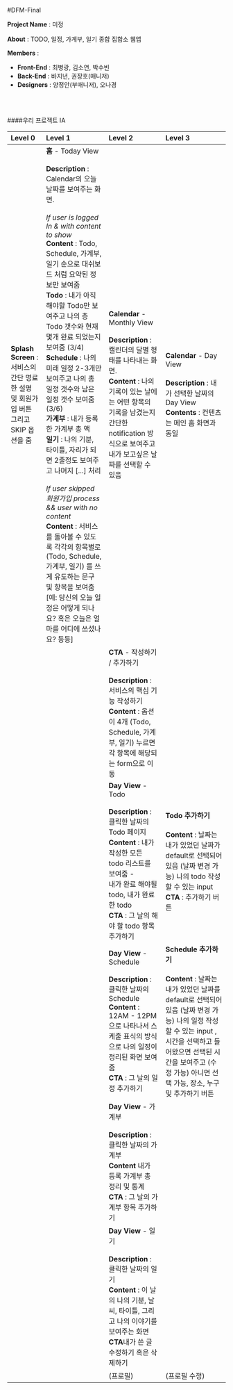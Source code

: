 #DFM-Final
<br />

**Project Name** : 미정

**About** : TODO, 일정, 가계부, 일기 종합 집합소 웹앱

**Members** :

- **Front-End** : 최병광, 김소연, 박수빈
- **Back-End** : 바지년, 권장호(매니저)
- **Designers** : 양정안(부매니저), 오나경

<br /><br />


####우리 프로젝트 IA

  Level 0     | Level 1     | Level 2       |  Level 3       |
| :-------------------- | :------------------ | :---------------- | :------------------- |
|  **Splash Screen** : 서비스의 간단 명료한 설명 및 회원가입 버튼 <br />그리고 SKIP 옵션을 줌         | **홈** - Today View<br /><br /> **Description** : Calendar의 오늘 날짜를 보여주는 화면. <br /><br />*If user is logged In & with content to show* <br />**Content** :  Todo, Schedule, 가계부, 일기 순으로 대쉬보드 처럼 요약된 정보만 보여줌<br />**Todo** : 내가 아직 해야할 Todo만 보여주고 나의 총 Todo 갯수와 현재 몇개 완료 되었는지 보여줌 (3/4)<br />**Schedule** : 나의 미래 일정 2-3개만 보여주고 나의 총 일정 갯수와 남은 일정 갯수 보여줌(3/6)<br />**가계부** : 내가 등록한 가계부 총 액<br />**일기** : 나의 기분, 타이틀, 자리가 되면 2줄정도 보여주고 나머지 [...] 처리<br /><br /> *If user skipped 회원가입 process && user with no content* <br />**Content** : 서비스를 돌아볼 수 있도록 각각의 항목별로 (Todo, Schedule, 가계부, 일기) 를 쓰게 유도하는 문구 및 항목을 보여줌 [예: 당신의 오늘 일정은 어떻게 되나요? 혹은 오늘은 얼마를 어디에 쓰셨나요? 등등]      | **Calendar** - Monthly View<br /><br /> **Description** : 캘린더의 달별 형태를 나타내는 화면. <br /> **Content** : 나의 기록이 있는 날에는 어떤 항목의 기록을 남겼는지 간단한 notification 방식으로 보여주고 내가 보고싶은 날짜를 선택할 수 있음 |  **Calendar** - Day View<br /><br /> **Description** : 내가 선택한 날짜의 Day View <br /> **Contents** : 컨텐츠는 메인 홈 화면과 동일
|   |   | **CTA** - 작성하기 / 추가하기<br /><br /> **Description** : 서비스의 핵심 기능 작성하기 <br /> **Content** : 옵션이 4개 (Todo, Schedule, 가계부, 일기) 누르면 각 항목에 해당되는 form으로 이동  | |
|   |   | **Day View** - Todo <br /><br /> **Description** : 클릭한 날짜의 Todo 페이지<br /> **Content** : 내가 작성한 모든 todo 리스트를 보여줌 - <br /> 내가 완료 해야될 todo, 내가 완료한 todo <br/> **CTA** : 그 날의 해야 할 todo 항목 추가하기   |  **Todo 추가하기** <br /><br /> **Content** : 날짜는 내가 있었던 날짜가 default로 선택되어 있음 (날짜 변경 가능) 나의 todo 작성할 수 있는 input <br /> **CTA** : 추가하기 버튼 |
|   |   | **Day View** - Schedule <br /><br /> **Description** : 클릭한 날짜의 Schedule <br /> **Content** : 12AM - 12PM으로 나타나서 스케줄 표식의 방식으로 나의 일정이 정리된 화면 보여줌 <br /> **CTA** : 그 날의 일정 추가하기   |  **Schedule 추가하기** <br /><br /> **Content** : 날짜는 내가 있었던 날짜를 default로 선택되어 있음 (날짜 변경 가능) 나의 일정 작성할 수 있는 input , 시간을 선택하고 들어왔으면 선택된 시간을 보여주고 (수정 가능) 아니면 선택 가능, 장소, 누구 및 추가하기 버튼 |
|   |   | **Day View** - 가계부 <br /><br /> **Description** : 클릭한 날짜의 가계부 <br /> **Content** 내가 등록 가계부 총 정리 및 통계 <br /> **CTA** : 그 날의 가계부 항목 추가하기    |   |
|   |   | **Day View** - 일기 <br /><br /> **Description** : 클릭한 날짜의 일기 <br /> **Content** : 이 날의 나의 기분, 날씨, 타이틀, 그리고 나의 이야기를 보여주는 화면 <br /> **CTA**내가 쓴 글 수정하기 혹은 삭제하기 |   |
|   |   | (프로필)  | (프로필 수정)  |
